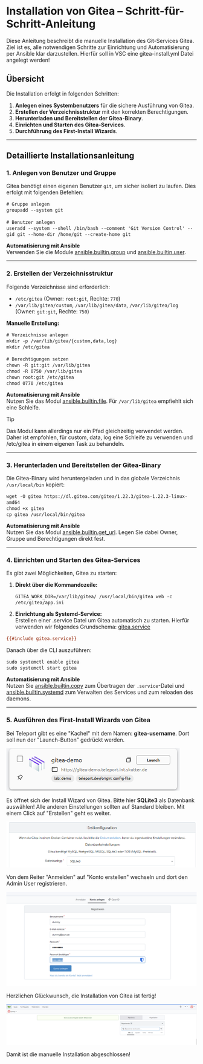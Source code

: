 
# Installation von Gitea – Schritt-für-Schritt-Anleitung

Diese Anleitung beschreibt die manuelle Installation des Git-Services Gitea. Ziel ist es, alle notwendigen Schritte zur Einrichtung und Automatisierung per Ansible klar darzustellen.
Hierfür soll in VSC eine gitea-install.yml Datei angelegt werden!

## Übersicht

Die Installation erfolgt in folgenden Schritten:
1. **Anlegen eines Systembenutzers** für die sichere Ausführung von Gitea.
2. **Erstellen der Verzeichnisstruktur** mit den korrekten Berechtigungen.
3. **Herunterladen und Bereitstellen der Gitea-Binary**.
4. **Einrichten und Starten des Gitea-Services**.
5. **Durchführung des First-Install Wizards**.

---

## Detaillierte Installationsanleitung

### 1. Anlegen von Benutzer und Gruppe

Gitea benötigt einen eigenen Benutzer `git`, um sicher isoliert zu laufen. Dies erfolgt mit folgenden Befehlen:

```shell
# Gruppe anlegen
groupadd --system git

# Benutzer anlegen
useradd --system --shell /bin/bash --comment 'Git Version Control' --gid git --home-dir /home/git --create-home git
```

**Automatisierung mit Ansible**  
Verwenden Sie die Module [ansible.builtin.group](https://docs.ansible.com/ansible/latest/collections/ansible/builtin/group_module.html) und [ansible.builtin.user](https://docs.ansible.com/ansible/latest/collections/ansible/builtin/user_module.html).

---

### 2. Erstellen der Verzeichnisstruktur

Folgende Verzeichnisse sind erforderlich:
- `/etc/gitea` (Owner: `root:git`, Rechte: `770`)
- `/var/lib/gitea/custom`, `/var/lib/gitea/data`, `/var/lib/gitea/log` (Owner: `git:git`, Rechte: `750`)

**Manuelle Erstellung:**
```shell
# Verzeichnisse anlegen
mkdir -p /var/lib/gitea/{custom,data,log}
mkdir /etc/gitea

# Berechtigungen setzen
chown -R git:git /var/lib/gitea
chmod -R 0750 /var/lib/gitea
chown root:git /etc/gitea
chmod 0770 /etc/gitea
```

**Automatisierung mit Ansible**  
Nutzen Sie das Modul [ansible.builtin.file](https://docs.ansible.com/ansible/latest/collections/ansible/builtin/file_module.html). Für `/var/lib/gitea` empfiehlt sich eine Schleife.
> [!Tip]
>
> Das Modul kann allerdings nur ein Pfad gleichzeitig verwendet werden. 
> Daher ist empfohlen, für custom, data, log eine Schleife zu verwenden und /etc/gitea in einem eigenen Task zu behandeln.

---

### 3. Herunterladen und Bereitstellen der Gitea-Binary

Die Gitea-Binary wird heruntergeladen und in das globale Verzeichnis `/usr/local/bin` kopiert:

```shell
wget -O gitea https://dl.gitea.com/gitea/1.22.3/gitea-1.22.3-linux-amd64
chmod +x gitea
cp gitea /usr/local/bin/gitea
```

**Automatisierung mit Ansible**  
Nutzen Sie das Modul [ansible.builtin.get_url](https://docs.ansible.com/ansible/latest/collections/ansible/builtin/get_url_module.html). Legen Sie dabei Owner, Gruppe und Berechtigungen direkt fest.

---

### 4. Einrichten und Starten des Gitea-Services

Es gibt zwei Möglichkeiten, Gitea zu starten:
1. **Direkt über die Kommandozeile:**
   ```shell
   GITEA_WORK_DIR=/var/lib/gitea/ /usr/local/bin/gitea web -c /etc/gitea/app.ini
   ```

2. **Einrichtung als Systemd-Service:**  
Erstellen einer .service Datei um Gitea automatisch zu starten. Hierfür verwenden wir folgendes Grundschema: [gitea.service](https://github.com/go-gitea/gitea/blob/release/v1.22/contrib/systemd/gitea.service)

```ini
{{#include gitea.service}}
```
Danach über die CLI auszuführen:
   ```shell
   sudo systemctl enable gitea
   sudo systemctl start gitea
   ```

**Automatisierung mit Ansible**  
Nutzen Sie [ansible.builtin.copy](https://docs.ansible.com/ansible/latest/collections/ansible/builtin/copy_module.html) zum Übertragen der `.service`-Datei und [ansible.builtin.systemd](https://docs.ansible.com/ansible/latest/collections/ansible/builtin/systemd_module.html) zum Verwalten des Services und zum reloaden des daemons.

---
### 5. Ausführen des First-Install Wizards von Gitea

Bei Teleport gibt es eine "Kachel" mit dem Namen: **gitea-username**. Dort soll nun der "Launch-Button" gedrückt werden.

![Teleport-Übersicht](images/01-teleport.png)

Es öffnet sich der Install Wizard von Gitea. Bitte hier **SQLite3** als Datenbank auswählen! Alle anderen Einstellungen sollten auf Standard bleiben. Mit einem Click auf "Erstellen" geht es weiter.

![Installations-Wizard](images/02-config.png)

Von dem Reiter "Anmelden" auf "Konto erstellen" wechseln und dort den Admin User registrieren.

![Admin User erstellen](images/03-admin_create.png) 

Herzlichen Glückwunsch, die Installation von Gitea ist fertig!

![fertig](images/04-finish.png)

Damit ist die manuelle Installation abgeschlossen!